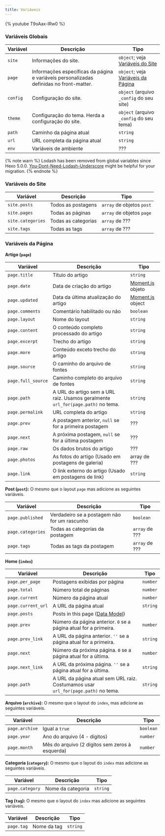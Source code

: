 ```yaml
---
title: Variáveis
---
```


{% youtube T9oAax-IRw0 %}

### Variáveis Globais

| Variável | Descrição                                                                               | Tipo                                     |
| -------- | --------------------------------------------------------------------------------------- | ---------------------------------------- |
| `site`   | Informações do site.                                                                    | `object`; veja [Variáveis do Site]       |
| `page`   | Informações específicas da página e variáveis personalizadas definidas no front-matter. | `object`; veja [Variáveis da Página]     |
| `config` | Configuração do site.                                                                   | `object` (arquivo `_config` do seu site) |
| `theme`  | Configuração do tema. Herda a configuração do site.                                     | `object` (arquivo `_config` do seu tema) |
| `path`   | Caminho da página atual                                                                 | `string`                                 |
| `url`    | URL completa da página atual                                                            | `string`                                 |
| `env`    | Variáveis de ambiente                                                                   | ???                                      |

{% note warn %}
Lodash has been removed from global variables since Hexo 5.0.0. [You-Dont-Need-Lodash-Underscore](https://github.com/you-dont-need/You-Dont-Need-Lodash-Underscore) might be helpful for your migration.
{% endnote %}

### Variáveis do Site

| Variável          | Descrição           | Tipo                      |
| ----------------- | ------------------- | ------------------------- |
| `site.posts`      | Todos as postagens  | `array` de objetos `post` |
| `site.pages`      | Todas as páginas    | `array` de objetos `page` |
| `site.categories` | Todas as categorias | `array` de ???            |
| `site.tags`       | Todas as tags       | `array` de ???            |

### Variáveis da Página

**Artigo (`page`)**

| Variável           | Descrição                                                                       | Tipo               |
| ------------------ | ------------------------------------------------------------------------------- | ------------------ |
| `page.title`       | Título do artigo                                                                | `string`           |
| `page.date`        | Data de criação do artigo                                                       | [Moment.js] objeto |
| `page.updated`     | Data da última atualização do artigo                                            | [Moment.js] object |
| `page.comments`    | Comentário habilitado ou não                                                    | `boolean`          |
| `page.layout`      | Nome do layout                                                                  | `string`           |
| `page.content`     | O conteúdo completo processado do artigo                                        | `string`           |
| `page.excerpt`     | Trecho do artigo                                                                | `string`           |
| `page.more`        | Conteúdo exceto trecho do artigo                                                | `string`           |
| `page.source`      | O caminho do arquivo de fontes                                                  | `string`           |
| `page.full_source` | Caminho completo do arquivo de fontes                                           | `string`           |
| `page.path`        | A URL do artigo sem a URL raiz. Usamos geralmente `url_for(page.path)` no tema. | `string`           |
| `page.permalink`   | URL completa do artigo                                                          | `string`           |
| `page.prev`        | A postagem anterior, `null` se for a primeira postagem                          | ???                |
| `page.next`        | A próxima postagem, `null` se for a última postagem                             | ???                |
| `page.raw`         | Os dados brutos do artigo                                                       | ???                |
| `page.photos`      | As fotos do artigo (Usado em postagens de galeria)                              | array de ???       |
| `page.link`        | O link externo do artigo (Usado em postagens de link)                           | `string`           |

**Post (`post`):** O mesmo que o layout `page` mas adicione as seguintes variáveis.

| Variável          | Descrição                                    | Tipo           |
| ----------------- | -------------------------------------------- | -------------- |
| `page.published`  | Verdadeiro se a postagem não for um rascunho | `boolean`      |
| `page.categories` | Todas as categorias da postagem              | `array` de ??? |
| `page.tags`       | Todas as tags da postagem                    | `array` de ??? |

**Home (`index`)**

| Variável           | Descrição                                                                         | Tipo     |
| ------------------ | --------------------------------------------------------------------------------- | -------- |
| `page.per_page`    | Postagens exibidas por página                                                     | `number` |
| `page.total`       | Número total de páginas                                                           | `number` |
| `page.current`     | Número da página atual                                                            | `number` |
| `page.current_url` | A URL da página atual                                                             | `string` |
| `page.posts`       | Posts in this page ([Data Model](https://hexojs.github.io/warehouse/))            |
| `page.prev`        | Número da página anterior. `0` se a página atual for a primeira.                  | `number` |
| `page.prev_link`   | A URL da página anterior. `''` se a página atual for a primeira.                  | `string` |
| `page.next`        | Número da próxima página. `0` se a página atual for a última.                     | `number` |
| `page.next_link`   | A URL da próxima página. `''` se a página atual for a última.                     | `string` |
| `page.path`        | A URL da página atual sem URL raiz. Costumamos usar `url_for(page.path)` no tema. | `string` |

**Arquivo (`archive`):** O mesmo que o layout do `index`, mas adicione as seguintes variáveis.

| Variável       | Descrição                                       | Tipo      |
| -------------- | ----------------------------------------------- | --------- |
| `page.archive` | Igual a `true`                                  | `boolean` |
| `page.year`    | Ano do arquivo (4 - dígitos)                    | `number`  |
| `page.month`   | Mês do arquivo (2 dígitos sem zeros à esquerda) | `number`  |

**Categoria (`category`):** O mesmo que o layout do `index` mas adicione as seguintes variáveis.

| Variável        | Descrição         | Tipo     |
| --------------- | ----------------- | -------- |
| `page.category` | Nome da categoria | `string` |

**Tag (`tag`):** O mesmo que o layout do `index` mas adicione as seguintes variáveis.

| Variável   | Descrição   | Tipo     |
| ---------- | ----------- | -------- |
| `page.tag` | Nome da tag | `string` |

[Moment.js]: http://momentjs.com/
[Variáveis do Site]: #Variaveis-do-Site
[Variáveis da Página]: #Variaveis-da-Pagina
